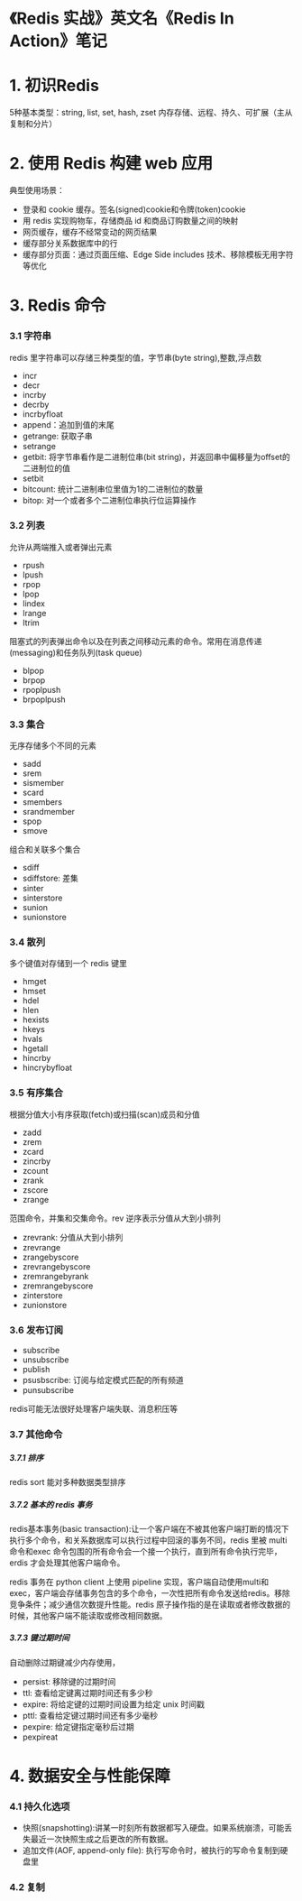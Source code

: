# 《Redis 实战》英文名《Redis In Action》笔记

# 1. 初识Redis

5种基本类型：string, list, set, hash, zset
内存存储、远程、持久、可扩展（主从复制和分片）

# 2. 使用 Redis 构建 web 应用

典型使用场景：

- 登录和 cookie 缓存。签名(signed)cookie和令牌(token)cookie
- 用 redis 实现购物车，存储商品 id 和商品订购数量之间的映射
- 网页缓存，缓存不经常变动的网页结果
- 缓存部分关系数据库中的行
- 缓存部分页面：通过页面压缩、Edge Side includes 技术、移除模板无用字符等优化

# 3. Redis 命令

### 3.1 字符串

redis 里字符串可以存储三种类型的值，字节串(byte string),整数,浮点数

- incr
- decr
- incrby
- decrby
- incrbyfloat
- append：追加到值的末尾
- getrange: 获取子串
- setrange
- getbit: 将字节串看作是二进制位串(bit string)，并返回串中偏移量为offset的二进制位的值
- setbit
- bitcount: 统计二进制串位里值为1的二进制位的数量
- bitop: 对一个或者多个二进制位串执行位运算操作

### 3.2 列表

允许从两端推入或者弹出元素

- rpush
- lpush
- rpop
- lpop
- lindex
- lrange
- ltrim

阻塞式的列表弹出命令以及在列表之间移动元素的命令。常用在消息传递(messaging)和任务队列(task queue)

- blpop
- brpop
- rpoplpush
- brpoplpush

### 3.3 集合

无序存储多个不同的元素

- sadd
- srem
- sismember
- scard
- smembers
- srandmember
- spop
- smove

组合和关联多个集合

- sdiff
- sdiffstore: 差集
- sinter
- sinterstore
- sunion
- sunionstore

### 3.4 散列

多个键值对存储到一个 redis 键里

- hmget
- hmset
- hdel
- hlen
- hexists
- hkeys
- hvals
- hgetall
- hincrby
- hincrybyfloat

### 3.5 有序集合

根据分值大小有序获取(fetch)或扫描(scan)成员和分值

- zadd
- zrem
- zcard
- zincrby
- zcount
- zrank
- zscore
- zrange

范围命令，并集和交集命令。rev 逆序表示分值从大到小排列

- zrevrank: 分值从大到小排列
- zrevrange
- zrangebyscore
- zrevrangebyscore
- zremrangebyrank
- zremrangebyscore
- zinterstore
- zunionstore

### 3.6 发布订阅

- subscribe
- unsubscribe
- publish
- psusbscribe: 订阅与给定模式匹配的所有频道
- punsubscribe

redis可能无法很好处理客户端失联、消息积压等

### 3.7 其他命令

##### 3.7.1 排序

redis sort 能对多种数据类型排序

##### 3.7.2 基本的 redis 事务

redis基本事务(basic transaction):让一个客户端在不被其他客户端打断的情况下执行多个命令，和关系数据库可以执行过程中回滚的事务不同，redis 里被 multi 命令和exec 命令包围的所有命令会一个接一个执行，直到所有命令执行完毕，erdis 才会处理其他客户端命令。

redis 事务在 python client 上使用 pipeline 实现，客户端自动使用multi和exec，客户端会存储事务包含的多个命令，一次性把所有命令发送给redis。移除竞争条件；减少通信次数提升性能。redis 原子操作指的是在读取或者修改数据的时候，其他客户端不能读取或修改相同数据。

##### 3.7.3 键过期时间

自动删除过期键减少内存使用，

- persist: 移除键的过期时间
- ttl: 查看给定键离过期时间还有多少秒
- expire: 将给定键的过期时间设置为给定 unix 时间戳
- pttl: 查看给定键过期时间还有多少毫秒
- pexpire: 给定键指定毫秒后过期
- pexpireat

# 4. 数据安全与性能保障

### 4.1 持久化选项

- 快照(snapshotting):讲某一时刻所有数据都写入硬盘。如果系统崩溃，可能丢失最近一次快照生成之后更改的所有数据。
- 追加文件(AOF, append-only file): 执行写命令时，被执行的写命令复制到硬盘里

### 4.2 复制
